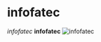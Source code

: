 # infofatec
*infofatec*
**infofatec**
![infofatec](https://www.unicesumar.edu.br/blog/wp-content/uploads/2019/10/logistica-empresarial-800x533.jpeg)
